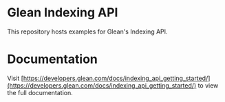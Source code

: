 # Glean Indexing API
This repository hosts examples for Glean's Indexing API.

# Documentation
Visit [https://developers.glean.com/docs/indexing_api_getting_started/](https://developers.glean.com/docs/indexing_api_getting_started/) to view the full documentation.
